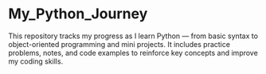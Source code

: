 # My_Python_Journey
This repository tracks my progress as I learn Python — from basic syntax to object-oriented programming and mini projects. It includes practice problems, notes, and code examples to reinforce key concepts and improve my coding skills.
